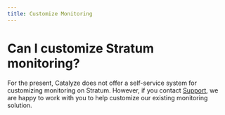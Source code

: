 ```yaml
---
title: Customize Monitoring
---
```


# Can I customize Stratum monitoring?

For the present, Catalyze does not offer a self-service system for customizing monitoring on Stratum. However, if you contact [Support](https://catalyzeio.zendesk.com), we are happy to work with you to help customize our existing monitoring solution.
